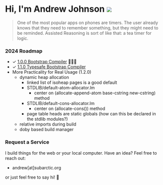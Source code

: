 # Hi, I'm Andrew Johnson ![](https://komarev.com/ghpvc/?username=andrew-johnson-4)

> One of the most popular apps on phones are timers. The user already knows that they need to remember something, but they might need to be reminded. Assisted Reasoning is sort of like that: a tea timer for logic.

### 2024 Roadmap

* ✓ [1.0.0 Bootstrap Compiler](https://github.com/andrew-johnson-4/-/releases/tag/1.0.0) 🥳🎉🎁
* ✓ [1.1.0 Typesafe Bootstrap Compiler](https://github.com/andrew-johnson-4/-/releases/tag/1.1.0)
* More Practicality for Real Usage (1.2.0)
  * dynamic heap allocation
    * linked list of isoheap pages is a good default
    * STDLIB/default-atom-allocator.lm
      * center on (allocate-append-atom base-cstring new-cstring) method
    * STDLIB/default-cons-allocator.lm
      * center on (allocate-cons()) method
    * page table heads are static globals (how can this be declared in the stdlib modules?)
  * relative imports during build
  * doby based build manager

### Request a Service

I build things for the web or your local computer. Have an idea? Feel free to reach out:
* andrew[at]subarctic.org

or just feel free to say hi! 👋
